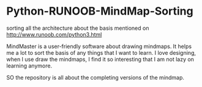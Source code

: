 # Python-RUNOOB-MindMap-Sorting
sorting all the architecture about the basis mentioned on http://www.runoob.com/python3.html

MindMaster is a user-friendly software about drawing mindmaps. It helps me a lot to sort the basis of any things that I want to learn. I love designing, when I use draw the mindmaps, I find it so interesting that I am not lazy on learning anymore.

SO the repository is all about the completing versions of the mindmap.
